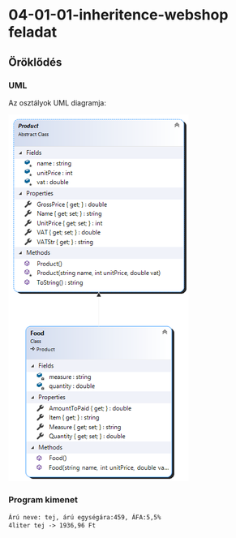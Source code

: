 # 04-01-01-inheritence-webshop  feladat
## Öröklődés
### UML
Az osztályok UML diagramja: 


![kép](https://github.com/csarp-dotnet-core-oop-task/04-01-01-inheritence-webshop/blob/main/WebShopProject/FoodProduct.png)
### Program kimenet
```
Árú neve: tej, árú egységára:459, ÁFA:5,5%
4liter tej -> 1936,96 Ft
```
